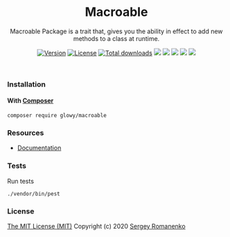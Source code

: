 <h1 align="center">Macroable</h1>
<p align="center">
Macroable Package is a trait that, gives you the ability in effect to add new methods to a class at runtime.
</p>
<p align="center">
<a href="https://github.com/glowyphp/macroable/releases"><img alt="Version" src="https://img.shields.io/github/release/glowyphp/macroable.svg?label=version&color=green"></a> <a href="https://github.com/glowyphp/macroable"><img src="https://img.shields.io/badge/license-MIT-blue.svg?color=green" alt="License"></a> <a href="https://packagist.org/packages/glowy/macroable"><img src="https://poser.pugx.org/glowy/macroable/downloads" alt="Total downloads"></a> <img src="https://github.com/glowyphp/macroable/workflows/Static%20Analysis/badge.svg?branch=dev"> <img src="https://github.com/glowyphp/macroable/workflows/Tests/badge.svg">
  <a href="https://app.codacy.com/gh/glowy/macroable?utm_source=github.com&utm_medium=referral&utm_content=glowy/macroable&utm_campaign=Badge_Grade_Dashboard"><img src="https://api.codacy.com/project/badge/Grade/72b4dc84c20145e1b77dc0004a3c8e3d"></a> <a href="https://codeclimate.com/github/glowy/macroable/maintainability"><img src="https://api.codeclimate.com/v1/badges/a4c673a4640a3863a9a4/maintainability" /></a> <img src="http://poser.pugx.org/glowy/macroable/require/php">
</p>

<br>

### Installation

#### With [Composer](https://getcomposer.org)

```
composer require glowy/macroable
```

### Resources
* [Documentation](https://digital.flextype.org/glowyphp/packages/macroable)


### Tests

Run tests

```
./vendor/bin/pest
```

### License
[The MIT License (MIT)](https://github.com/glowyphp/macroable/blob/master/LICENSE)
Copyright (c) 2020 [Sergey Romanenko](https://github.com/Awilum)
